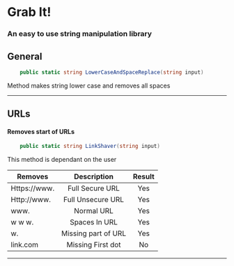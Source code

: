 
# Grab It!
### An easy to use string manipulation library

## General

```c#
    public static string LowerCaseAndSpaceReplace(string input)
```
Method makes string lower case and removes all spaces
___
## URLs

#### Removes start of URLs

```c#
    public static string LinkShaver(string input)
```
This method is dependant on the user 

| Removes        | Description | Result |
| ------------- |:------------:| :----: |
| Https://www. |Full Secure URL |  Yes  |
| Http://www.  |Full Unsecure URL| Yes  |
| www.         |Normal URL     |  Yes   |
| w w w.       |Spaces In URL  |  Yes   |
| w.          |Missing part of URL| Yes |
| link.com     |Missing First dot| No  |
___

